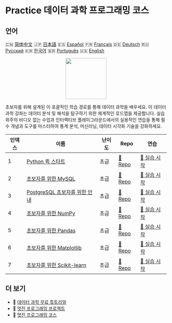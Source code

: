# Practice 데이터 과학 프로그래밍 코스

## 언어

🇨🇳 [简体中文](README_zh.md) 🇯🇵 [日本語](README_ja.md) 🇪🇸 [Español](README_es.md) 🇫🇷 [Français](README_fr.md) 🇩🇪 [Deutsch](README_de.md) 🇷🇺 [Русский](README_ru.md) 🇰🇷 [한국어](README_ko.md) 🇧🇷 [Português](README_pt.md) 🇺🇸 [English](README.md) 

<div align="center">
<img width="128px" src="https://file.labex.io/path/Ctx67nWJaNg4.png">
</div>

초보자를 위해 설계된 이 포괄적인 학습 경로를 통해 데이터 과학을 배우세요. 이 데이터 과학 강좌는 데이터 분석 및 해석을 탐구하기 위한 체계적인 로드맵을 제공합니다. 실습 위주의 비디오 없는 수업과 인터랙티브 플레이그라운드에서의 실용적인 연습을 통해 필수 개념과 도구를 마스터하여 통계 분석, 머신러닝, 데이터 시각화 기술을 강화하세요.

|   인덱스 | 이름                                                                                  | 난이도   | Repo                                                                | 연습                                                                   |
|----------|---------------------------------------------------------------------------------------|----------|---------------------------------------------------------------------|------------------------------------------------------------------------|
|        1 | [Python 퀵 스타트](https://labex.io/ko/courses/quick-start-with-python)               | 초급     | [🔗 Repo](https://github.com/labex-labs/quick-start-with-python)    | [🚀 실습 시작](https://labex.io/ko/courses/quick-start-with-python)    |
|        2 | [초보자를 위한 MySQL](https://labex.io/ko/courses/mysql-for-beginners)                | 초급     | [🔗 Repo](https://github.com/labex-labs/mysql-for-beginners)        | [🚀 실습 시작](https://labex.io/ko/courses/mysql-for-beginners)        |
|        3 | [PostgreSQL 초보자를 위한 안내](https://labex.io/ko/courses/postgresql-for-beginners) | 초급     | [🔗 Repo](https://github.com/labex-labs/postgresql-for-beginners)   | [🚀 실습 시작](https://labex.io/ko/courses/postgresql-for-beginners)   |
|        4 | [초보자를 위한 NumPy](https://labex.io/ko/courses/numpy-for-beginners)                | 초급     | [🔗 Repo](https://github.com/labex-labs/numpy-for-beginners)        | [🚀 실습 시작](https://labex.io/ko/courses/numpy-for-beginners)        |
|        5 | [초보자를 위한 Pandas](https://labex.io/ko/courses/pandas-for-beginners)              | 초급     | [🔗 Repo](https://github.com/labex-labs/pandas-for-beginners)       | [🚀 실습 시작](https://labex.io/ko/courses/pandas-for-beginners)       |
|        6 | [초보자를 위한 Matplotlib](https://labex.io/ko/courses/matplotlib-for-beginners)      | 초급     | [🔗 Repo](https://github.com/labex-labs/matplotlib-for-beginners)   | [🚀 실습 시작](https://labex.io/ko/courses/matplotlib-for-beginners)   |
|        7 | [초보자를 위한 Scikit-learn](https://labex.io/ko/courses/scikit-learn-for-beginners)  | 초급     | [🔗 Repo](https://github.com/labex-labs/scikit-learn-for-beginners) | [🚀 실습 시작](https://labex.io/ko/courses/scikit-learn-for-beginners) |

## 더 보기

- 🔗 [데이터 과학 무료 튜토리얼](https://github.com/labex-labs/data-science-free-tutorials)
- 🔗 [멋진 프로그래밍 프로젝트](https://github.com/labex-labs/awesome-programming-projects)
- 🔗 [멋진 프로그래밍 코스](https://github.com/labex-labs/awesome-programming-courses)

